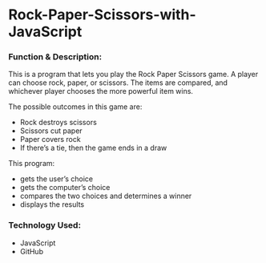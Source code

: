# Rock-Paper-Scissors-with-JavaScript

<h3>Function & Description:</h3>
This is a program that lets you play the Rock Paper Scissors game. A player can choose rock, paper, or scissors. The items are compared, and whichever player chooses the more powerful item wins.

The possible outcomes in this game are:

- Rock destroys scissors
- Scissors cut paper
- Paper covers rock
- If there’s a tie, then the game ends in a draw


This program:

- gets the user’s choice
- gets the computer’s choice
- compares the two choices and determines a winner
- displays the results


<h3>Technology Used:</h3>

- JavaScript
- GitHub 
